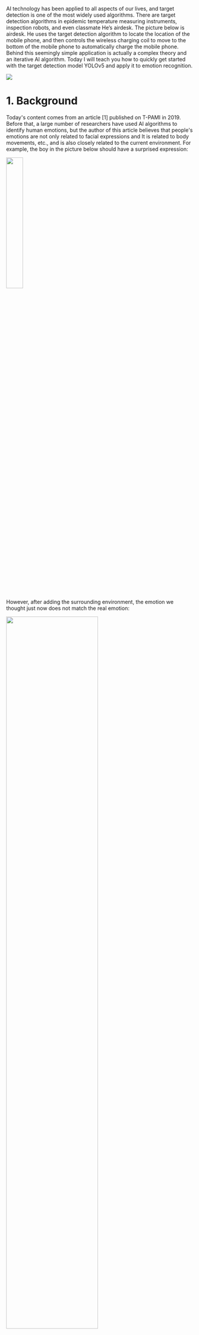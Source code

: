 

AI technology has been applied to all aspects of our lives, and target detection is one of the most widely used algorithms. There are target detection algorithms in epidemic temperature measuring instruments, inspection robots, and even classmate He’s airdesk. The picture below is airdesk. He uses the target detection algorithm to locate the location of the mobile phone, and then controls the wireless charging coil to move to the bottom of the mobile phone to automatically charge the mobile phone. Behind this seemingly simple application is actually a complex theory and an iterative AI algorithm. Today I will teach you how to quickly get started with the target detection model YOLOv5 and apply it to emotion recognition.

<img src="images/airdesk.gif">



# 1. Background

Today's content comes from an article [1] published on T-PAMI in 2019. Before that, a large number of researchers have used AI algorithms to identify human emotions, but the author of this article believes that people's emotions are not only related to facial expressions and It is related to body movements, etc., and is also closely related to the current environment. For example, the boy in the picture below should have a surprised expression:

<img src="images/amaze_partial.png" width=30%>

However, after adding the surrounding environment, the emotion we thought just now does not match the real emotion:

<img src="images/amaze_full.jpg" width=70%>

The main idea of ​​this article is to combine the background image and the character information detected by the target detection model to identify emotions. Among them, the author divides emotion into two dimensions: discrete and continuous.

| Continuous Emotion | Interpretation                                                |
| ------------------ | ------------------------------------------------------------- |
| Valence (V)        | measures how positive or pleasant an emotion is, ranging from negative to positive (degree of happiness) |
| Arousal (A)        | measures the agitation level of the person, ranging from non-active / in calm to agitated / ready to act (excitement level) |
| Dominance (D)      | measures the level of control a person feels of the situation, ranging from submissive / non-control to dominant / in-control (aura size) |

| Discrete Emotion | Interpretation |
| --------------- | ---------------------------------------------------------------- |
| Affection | fond feelings; love; tenderness |
| Anger | intense distress or rage; furious; resentful |
| Annoyance | bothered by something or someone; irritated; impatient; frustrated |
| Anticipation | state of looking forward; hoping on or getting prepared for possible future events |
| Aversion | feeling disgust, dislike, repulsion; feeling hate |
| Confidence | feeling of being certain; conviction that an outcome will be favorable; encouraged; proud |
| Disapproval | feeling that something is wrong or reprehensible; contempt; hostile |
| Disconnection | feeling not interested in the main event of the surrounding; indifferent; bored; distracted |
| Disquietment | nervous; worried; upset; anxious; tense;
| Doubt/Confusion | difficulty to understand or decide; thinking about different options |
| Embarrassment | feeling ashamed or guilty |
| Engagement | paying attention to something; absorbed into something; curious;
| Esteem | feelings of favorable opinion or judgment; respect; admiration;
| Excitement | feeling enthusiasm; stimulated; energetic |
| Fatigue | weariness; tiredness; sleepy |
| Fear | feeling suspicious or afraid of danger, threat, evil or pain; horror |
| Happiness | feeling delighted; feeling enjoyment or amusement |
| Pain | physical suffering |
| Peace | well being and relaxed; no worry; having positive thoughts or feelings; satisfied |
| Pleasure | feeling of delight in the senses |
| Sadness | feeling unhappy, sorrow, disappointed, or discouraged |
| Sensitivity | feeling of being physically or emotionally wounded; feeling delicate or vulnerable |
| Suffering | psychological or emotional pain;
| Surprise | sudden discovery of something unexpected |
| Sympathy | state of sharing others emotions, goals or troubles;
| Yearning | strong desire to have something; jealous;

# 2. Preparation and model reasoning

## 2.1 Quick Start

Just complete the five steps below to recognize emotions!

1. Download the project locally by cloning or compressing the package: git clone https://github.com/chenxindaaa/emotic.git

2. Put the decompressed model file into emotic/debug_exp/models. (Model file download address: link: https://pan.baidu.com/s/1rBRYXpxyT_ooLCk4hmXRRA extraction code: x2rw )

3. Create a new virtual environment (optional):

```
conda create -n emotic python=3.7
conda activate emoticon
```

4. Environment configuration

```
python -m pip install -r requirement.txt
```

5. cd to the emotic folder, enter and execute:

```
python detect.py
```

After running, the result will be saved in emotic/runs/detect folder.

## 2.2 Basic Principles

Seeing this, some friends may ask: If I want to recognize other pictures, how should I change it? Can video and camera be supported? How should the code of YOLOv5 be modified in practical application?

For the first two problems, YOLOv5 has solved it for us, we only need to modify line 158 in detect.py:

```python
parser.add_argument('--source', type=str, default='./testImages', help='source') # file/folder, 0 for webcam
```

Change './testImages' to the path of the images and videos you want to recognize, or the path of the folder. For calling the camera, just change './testImages' to '0', and then camera 0 will be called for recognition.

**Modified YOLOv5:**

In detect.py, the most important code is the following lines:

```python
for *xyxy, conf, cls in reversed(det):
c = int(cls) # integer class
if c != 0:
continue
pred_cat, pred_cont = inference_emotic(im0, (int(xyxy[0]), int(xyxy[1]), int(xyxy[2]), int(xyxy[3])))
if save_img or opt.save_crop or view_img: # Add bbox to image
label = None if opt.hide_labels else (names[c] if opt.hide_conf else f'{names[c]} {conf:.2f}')
plot_one_box(xyxy, im0, pred_cat=pred_cat, pred_cont=pred_cont, label=label, color=colors(c, True), line_thickness=opt.line_thickness)
if opt. save_crop:
save_one_box(xyxy, imc, file=save_dir / 'crops' / names[c] / f'{p.stem}.jpg', BGR=True)
```

The DET is the result recognized by YOLOV5, such as Tensor ([[121.00000, 7.00000, 480.00000, 305.00000, 0.67680, 0.00000], [278.00000, 166.00000, 318.00000, 305.00000, 0.66222, 27.00000]).

xyxy is the coordinates of the object detection frame. For the first object in the above example, xyxy = [121.00000, 7.00000, 480.00000, 305.00000] corresponds to the coordinates (121, 7) and (480, 305), two points can determine a rectangle That is the detection frame. conf is the confidence of the object, the confidence of the first object is 0.67680. cls is the category corresponding to the object, where 0 corresponds to "person", because we only recognize human emotions, so the process can be skipped if cls is not 0. Here I used the reasoning model officially given by YOLOv5, which contains many categories. You can also train a model that only has the category of "person". For the detailed process, please refer to:

[Target detection using YOLOv5 model! ]: https://mp.weixin.qq.com/s/JgoaLeYTAhDUnQ-ZLEvxow
[Use the YOLOv5 model to recognize expressions! ]: https://mp.weixin.qq.com/s/LdCuXL49P2JhDoz9iY8wqA

After identifying the coordinates of the object, input the emotic model to get the corresponding emotion, that is

```python
pred_cat, pred_cont = inference_emotic(im0, (int(xyxy[0]), int(xyxy[1]), int(xyxy[2]), int(xyxy[3])))
```

Here I made some changes to the visualization of the original picture, and printed the result of emotic on the picture:

```python
def plot_one_box(x, im, pred_cat, pred_cont, color=(128, 128, 128), label=None, line_thickness=3):
# Plots one bounding box on image 'im' using OpenCV
assert im.data.contiguous, 'Image not contiguous. Apply np.ascontiguousarray(im) to plot_on_box() input image.'
tl = line_thickness or round(0.002 * (im.shape[0] + im.shape[1]) / 2) + 1 # line/font thickness
c1, c2 = (int(x[0]), int(x[1])), (int(x[2]), int(x[3]))
cv2.rectangle(im, c1, c2, color, thickness=tl, lineType=cv2.LINE_AA)
if label:
tf = max(tl - 1, 1) # font thickness
t_size = cv2.getTextSize(label, 0, fontScale=tl / 3, thickness=tf)[0]
c2 = c1[0] + t_size[0], c1[1] - t_size[1] - 3
cv2.rectangle(im, c1, c2, color, -1, cv2.LINE_AA) # filled
#cv2.putText(im, label, (c1[0], c1[1] - 2), 0, tl / 3, [225, 255, 255], thickness=tf, lineType=cv2.LINE_AA)
for id, text in enumerate(pred_cat):
cv2.putText(im, text, (c1[0], c1[1] + id*20), 0, tl / 3, [225, 255, 255], thickness=tf, lineType=cv2.LINE_AA)
```

operation result:

<img src="./images/happy.png" width="500">

After completing the above steps, we can start the whole work. As we all know, Trump has conquered many voters with his unique speech charm. Let's take a look at how Trump speaks in the eyes of AI:

<img src="images/trump.gif">

It can be seen that self-confidence is one of the necessary conditions for convincing people.

# 3. Model training

## 3.1 Data preprocessing

First, data preprocessing is performed through Gewu Titanium. Before processing data, you need to find your own accessKey (Developer Tools $\rightarrow$AccessKey$\rightarrow$ Create AccessKey):

<img src="./images/ak.jpg">

We can preprocess through Gewuti without downloading the data set, and save the result locally (the following code is not in the project, you need to create a py file to run by yourself, remember to fill in the AccessKey):

```python
from tensorbay import GAS
from tensorbay.dataset import Dataset
import numpy as np
from PIL import Image
import cv2
from tqdm import tqdm
import os

def cat_to_one_hot(y_cat):
cat2ind = {'Affection': 0, 'Anger': 1, 'Annoyance': 2, 'Anticipation': 3, 'Aversion': 4,
'Confidence': 5, 'Disapproval': 6, 'Disconnection': 7, 'Disquietment': 8,
'Doubt/Confusion': 9, 'Embarrassment': 10, 'Engagement': 11, 'Esteem': 12,
'Excitement': 13, 'Fatigue': 14, 'Fear': 15, 'Happiness': 16, 'Pain': 17,
'Peace': 18, 'Pleasure': 19, 'Sadness': 20, 'Sensitivity': 21, 'Suffering': 22,
'Surprise': 23, 'Sympathy': 24, 'Yearning': 25}
one_hot_cat = np. zeros(26)
for em in y_cat:
one_hot_cat[cat2ind[em]] = 1
return one_hot_cat

gas = GAS('fill in your AccessKey')
dataset = Dataset("Emotic", gas)
segments = dataset. keys()
save_dir = './data/emotic_pre'
if not os.path.exists(save_dir):
os.makedirs(save_dir)
for seg in ['test', 'val', 'train']:
segment = dataset[seg]
context_arr, body_arr, cat_arr, cont_arr = [], [], [], []
for data in tqdm(segment):
with data.open() as fp:
context = np.asarray(Image.open(fp))
if len(context.shape) == 2:
context = cv2.cvtColor(context, cv2.COLOR_GRAY2RGB)
context_cv = cv2.resize(context, (224, 224))
for label_box2d in data.label.box2d:
xmin = label_box2d.xmin
ymin = label_box2d.ymin
xmax = label_box2d.xmax
ymax = label_box2d.ymax
body = context[ymin:ymax, xmin:xmax]
body_cv = cv2.resize(body, (128, 128))
context_arr.append(context_cv)
body_arr.append(body_cv)
cont_arr.append(np.array([int(label_box2d.attributes['valence']), int(label_box2d.attributes['arousal']), int(label_box2d.attributes['dominance'])]))
cat_arr.append(np.array(cat_to_one_hot(label_box2d.attributes['categories'])))
context_arr = np.array(context_arr)
body_arr = np.array(body_arr)
cat_arr = np.array(cat_arr)
cont_arr = np.array(cont_arr)
np.save(os.path.join(save_dir, '%s_context_arr.npy' % (seg)), context_arr)
np.save(os.path.join(save_dir, '%s_body_arr.npy' % (seg)), body_arr)
np.save(os.path.join(save_dir, '%s_cat_arr.npy' % (seg)), cat_arr)
np.save(os.path.join(save_dir, '%s_cont_arr.npy' % (seg)), cont_arr)
```

After the program is finished running, you can see that there is an additional folder emotic_pre, and there are some npy files in it, which means that the data preprocessing is successful.

## 3.2 Model Training

Open the main.py file, starting from line 35 is the training parameters of the model, run this file to start training.

# Four, Emotic model details

## 4.1 Model structure

<img src='./images/pipeline.png'>

The idea of ​​this model is very simple. The upper and lower networks in the flowchart are actually two resnet18s. The upper network is responsible for extracting human body features. The input is a $128 \times 128$ color picture, and the output is 512 $1 \times 1$ feature map. The following network is responsible for extracting image background features. The pre-training model uses the scene classification model places365. The input is a color image of $224\times 224$, and the output is also 512 feature maps of $1\times 1$. Then the two outputs are flattened and spliced ​​into a 1024 vector. After two layers of fully connected layers, a 26-dimensional vector and a 3-dimensional vector are output. The 26-dimensional vector handles 26 discrete emotion classification tasks, and the 3-dimensional vector is is a regression task for 3 consecutive emotions.

```python
import torch
import torch.nn as nn

class Emotic(nn.Module):
'''Emotic Model'''
def __init__(self, num_context_features, num_body_features):
super(Emotic, self).__init__()
self.num_context_features = num_context_features
self.num_body_features = num_body_features
self.fc1 = nn.Linear((self.num_context_features + num_body_features), 256)
self.bn1 = nn.BatchNorm1d(256)
self.d1 = nn.Dropout(p=0.5)
self.fc_cat = nn.Linear(256, 26)
self.fc_cont = nn.Linear(256, 3)
self.relu = nn.ReLU()

 
def forward(self, x_context, x_body):
context_features = x_context.view(-1, self.num_context_features)
body_features = x_body.view(-1, self.num_body_features)
fuse_features = torch.cat((context_features, body_features), 1)
fuse_out = self.fc1(fuse_features)
fuse_out = self.bn1(fuse_out)
fuse_out = self.relu(fuse_out)
fuse_out = self.d1(fuse_out)
cat_out = self.fc_cat(fuse_out)
cont_out = self.fc_cont(fuse_out)
return cat_out, cont_out
```

Discrete emotion is a multi-classification task, that is, a person may have multiple emotions at the same time. The author's processing method is to manually set 26 thresholds corresponding to 26 emotions. If the output value is greater than the threshold, it is considered that the person has the corresponding emotion. The threshold is as follows, you can Seeing that the threshold corresponding to engagement is 0, that is to say, everyone will contain this emotion every time they recognize:

```
>>> import numpy as np
>>> np.load('./debug_exp/results/val_thresholds.npy')
array([0.0509765, 0.02937193, 0.03467856, 0.16765128, 0.0307672,
0.13506265, 0.03581731, 0.06581657, 0.03092133, 0.04115443,
0.02678059, 0. , 0.04085711, 0.14374524, 0.03058549,
0.02580678, 0.23389584, 0.13780132, 0.07401864, 0.08617007,
0.03372583, 0.03105414, 0.029326, 0.03418647, 0.03770866,
0.03943525], dtype=float32)
```

## 4.2 Loss function:

For **classification tasks**, the author provides two loss functions, one is the ordinary mean square error loss function (ie self.weight_type == 'mean'), and the other is the weighted square error loss function (ie self .weight_type == 'static'). Among them, the weighted square error loss function is as follows, the weights corresponding to the 26 categories are [0.1435, 0.1870, 0.1692, 0.1165, 0.1949, 0.1204, 0.1728, 0.1372, 0.1620, 0.1540, 0.1987, 0.1057, 0.1419.2, 91 0.1158, 0.1907, 0.1345, 0.1307, 0.1665, 0.1698, 0.1797, 0.1657, 0.1520, 0.1537].
$$
L(\hat y) = \sum^{26}_{i=1}w_i(\hat y_i - y_i)^2
$$

```python
class DiscreteLoss(nn.Module):
'''Class to measure loss between categorical emotion predictions and labels.'''
def __init__(self, weight_type='mean', device=torch. device('cpu')):
super(DiscreteLoss, self).__init__()
self.weight_type = weight_type
self.device = device
if self.weight_type == 'mean':
self.weights = torch.ones((1,26))/26.0
self.weights = self.weights.to(self.device)
elif self. weight_type == 'static':
self.weights = torch.FloatTensor([0.1435, 0.1870, 0.1692, 0.1165, 0.1949, 0.1204, 0.1728, 0.1372, 0.1620,
0.1540, 0.1987, 0.1057, 0.1482, 0.1192, 0.1590, 0.1929, 0.1158, 0.1907,
0.1345, 0.1307, 0.1665, 0.1698, 0.1797, 0.1657, 0.1520, 0.1537]).unsqueeze(0)
self.weights = self.weights.to(self.device)
 
def forward(self, pred, target):
if self.weight_type == 'dynamic':
self.weights = self.prepare_dynamic_weights(target)
self.weights = self.weights.to(self.device)
loss = (((pred - target)**2) * self.weights)
return loss. sum()

def prepare_dynamic_weights(self, target):
target_stats = torch.sum(target, dim=0).float().unsqueeze(dim=0).cpu()
weights = torch. zeros((1,26))
weights[target_stats != 0] = 1.0/torch.log(target_stats[target_stats != 0].data + 1.2)
weights[target_stats == 0] = 0.0001
return weights
```



For **regression task**, the author also provides two loss functions, L2 loss function:
$$
L_2(\hat y) = \sum^3_{k=1}v_k(\hat y_k - y_k)^2
$$
Among them, when $|\hat y_k - y_k|<margin$ (the default is 1), $v_k=0$, otherwise $v_{k} = 1$.

L1 loss function:
$$
L1(\hat y) = \sum_{k=1}^3v_k\left\{
\begin{aligned}
0.5x^2, \qquad&|x_k| <margin\\
|x_k| - 0.5, \qquad&otherwise
\end{aligned}
\right.
$$
where $x_k = (\hat y_k - y_k)$.

```python
class ContinuousLoss_L2(nn.Module):
''' Class to measure loss between continuous emotion dimension predictions and labels. Using l2 loss as base. '''
def __init__(self, margin=1):
super(ContinuousLoss_L2, self).__init__()
self.margin = margin
 
def forward(self, pred, target):
labs = torch.abs(pred - target)
loss = labs ** 2
loss[(labs < self. margin)] = 0.0
return loss. sum()


class ContinuousLoss_SL1(nn.Module):
''' Class to measure loss between continuous emotion dimension predictions and labels. Using smooth l1 loss as base. '''
def __init__(self, margin=1):
super(ContinuousLoss_SL1, self).__init__()
self.margin = margin
 
def forward(self, pred, target):
labs = torch.abs(pred - target)
loss = 0.5 * (labs ** 2)
loss[ (labs > self.margin) ] = labs[ (labs > self.margin) ] - 0.5
return loss. sum()
```

Dataset link: https://gas.graviti.cn/dataset/datawhale/Emotic

[1]Kosti R, Alvarez JM, Recasens A, et al. Context based emotion recognition using emotic dataset[J]. IEEE transactions on pattern analysis and machine intelligence, 2019, 42(11): 2755-2766.

YOLOv5 project address: https://github.com/ultralytics/yolov5

Emotic project address: https://github.com/Tandon-A/emotic
